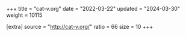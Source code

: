 +++
title = "cat-v.org"
date = "2022-03-22"
updated = "2024-03-30"
weight = 10115

[extra]
source = "http://cat-v.org/"
ratio = 66
size = 10
+++
